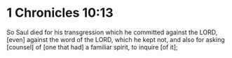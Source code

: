 # 1 Chronicles 10:13

So Saul died for his transgression which he committed against the LORD, [even] against the word of the LORD, which he kept not, and also for asking [counsel] of [one that had] a familiar spirit, to inquire [of it];